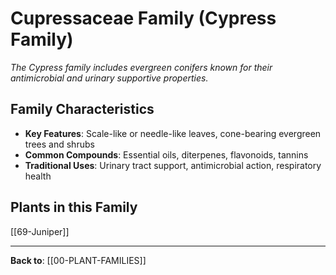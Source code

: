 # Cupressaceae Family (Cypress Family)

*The Cypress family includes evergreen conifers known for their antimicrobial and urinary supportive properties.*

## Family Characteristics
- **Key Features**: Scale-like or needle-like leaves, cone-bearing evergreen trees and shrubs
- **Common Compounds**: Essential oils, diterpenes, flavonoids, tannins
- **Traditional Uses**: Urinary tract support, antimicrobial action, respiratory health

## Plants in this Family

[[69-Juniper]]

---

**Back to**: [[00-PLANT-FAMILIES]]